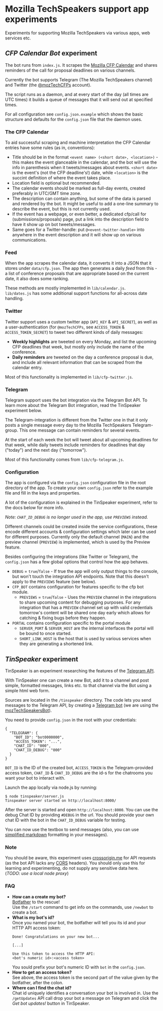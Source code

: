 # Mozilla TechSpeakers support app experiments

Experiments for supporting Mozilla TechSpeakers via various apps, web services etc.


## *CFP Calendar Bot* experiment

The bot runs from `index.js`. It scrapes the [Mozilla CFP Calendar](http://bit.ly/mozdevrel-cfps)
and shares reminders of the call for proposal deadlines on various channels.

Currently the bot supports Telegram (The Mozilla TechSpeakers channel) and
Twitter (the [@mozTechCFPs](https://twitter.com/mozTechCFPs) account).

The script runs as a daemon, and at every start of the day (all times are UTC times)
it builds a queue of messages that it will send out at specified times.

For all configuration see `config.json.example` which shows the basic structure
and defaults for the `config.json` file that the daemon uses.

### The CFP Calendar
To aid successful scraping and machine interpretation the CFP Calendar entries
have some rules (as in, conventions):
* Title should be in the format `<event name> (<short date>, <location>)` - this
  makes the event glanceable in the calendar, and the bot will use the info in
  parenthesis when it tweets/messages about events. `<short date>` is the event's
  (not the CFP deadline's!) date, while `<location>` is the succint definition of
  where the event takes place.
* Location field is optional but recommended.
* The calendar events should be marked as full-day events,
  created preferably in UTC/GMT time zone.
* The description can contain anything, but some of the data is parsed and
  rendered by the bot. It might be useful to add a one-line summary to
  describe the event, but this is not currently used.
* If the event has a webpage, or even better,
  a dedicated cfp/call for (submissions/proposals) page, put a link into the
  description field to have it show up on bot tweets/messages.
* Same goes for a Twitter-handle: put `@<event-twitter-handle>` into anywhere
  in the event description and it will show up on various communications.  

### Feed
When the app scrapes the calendar data, it converts it into a JSON that it stores
under `data/cfp.json`. The app then generates a daily *feed* from this - a list of
conference proposals that are appropriate based on the current date, it also
does some ranking.

These methods are mostly implemented in `lib/calendar.js`.  
`lib/dates.js` has some additional support functions for all-across date handling.

### Twitter
Twitter support uses a custom twitter app (`API_KEY` & `API_SECRET`), as well as a
user-authentication (for `@mozTechCFPs`, see `ACCESS_TOKEN` & `ACCESS_TOKEN_SECRET`)
to tweet two different kinds of daily messages:

* **Weekly highlights** are tweeted on every Monday, and list the upcoming CFP
  deadlines that week, but mostly only include the name of the conference.
* **Daily reminders** are tweeted on the day a conference proposal is due,
  and include all relevant information that can be scraped from the calendar
  entry.

Most of this functionality is implemented in `lib/cfp-twitter.js`.

### Telegram
Telegram support uses the bot integration via the Telegram Bot API. To learn
more about the Telegram Bot integration, read the TinSpeaker experiment below.

The Telegram-integration is different from the Twitter one in that it only posts
a single message every day to the Mozilla TechSpeakers Telegram-group. This one
message can contain reminders for several events.

At the start of each week the bot will tweet about all upcoming deadlines for
that week, while daily tweets include reminders for deadlines that day ("today")
and the next day ("tomorrow").

Most of this functionality comes from `lib/cfp-telegram.js`.


### Configuration
The app is configured via the `config.json` configuration file in the root
directory of the app. To create your own `config.json` refer to the example
file and fill in the keys and properties.

A lot of the configuration is explained in the TinSpeaker experiment, refer
to the docs below for more info.

*Note: `CHAT_ID_DEBUG` is no longer used in the app, use `PREVIEWS` instead.*

Different channels could be created inside the service configurations, these
encode different accounts & configuration settings which later can be used for
different purposes. Currently only the default channel (`MAIN`) and the preview
channel (`PREVIEW`) is implemented, which is used by the Preview feature.

Besides configuring the integrations (like Twitter or Telegram), the `config.json`
has a few global options that control how the app behaves.

* `DEBUG` = `true`/`false` - If true the app will only output things to the console,
  but won't touch the integration API endpoints. Note that this doesn't apply to
  the `PREVIEWS` feature (see below).
* `CFP_BOT` contains configuration for features specific to the cfp bot module.
  * `PREVIEWS` = `true`/`false` - Uses the `PREVIEW` channel in the integrations
    to share upcoming content for debugging purposes. For any integration that
    has a `PREVIEW` channel set up with valid credentials tomorrow's content
    will be shared one day early which allows for catching & fixing bugs
    before they happen.
* `PORTAL` contains configuration specific to the portal module
  * `SERVER_PORT` & `SERVER_HOST` are the internal interfaces the portal will
    be bound to once started.
  * `SHORT_LINK_HOST` is the host that is used by various services when they
    are generating a shortened link.


## _TinSpeaker_ experiment

TinSpeaker is an experiment researching the features of the [Telegram API].

With TinSpeaker one can create a new Bot, add it to a channel and post simple,
formatted messages, links etc. to that channel via the Bot using a simple html
web form.

Sources are located in the `/tinspeaker` directory. The code lets you send
messages to the Telegram API, by creating a [Telegram bot] (we are using the
[mozTechSpeakersBot]).

You need to provide `config.json` in the root with your credentials:

```
{
  "TELEGRAM": {
    "BOT_ID": "bot0000000",
    "ACCESS_TOKEN": "...",
    "CHAT_ID": "000",
    "CHAT_ID_DEBUG": "000"
  }
}
```

`BOT_ID` is the ID of the created bot, `ACCESS_TOKEN` is the Telegram-provided
access token, `CHAT_ID` & `CHAT_ID_DEBUG` are the id-s for the chatrooms you
want your bot to interact with.

Launch the app locally via node.js by running:

```
$ node tinspeaker/server.js
Tinspeaker server started on http://localhost:8000/

```
After the server is started and open `http://localhost:8000`. You can use the
debug Chat ID by providing `#DEBUG` in the url. You should provide your own
chat ID with the bot in the `CHAT_ID_DEBUG` variable for testing.

You can now use the textbox to send messages (also, you can use
[simplified markdown] formatting in your messages).

### Note

You should be aware, this experiment uses [crossorigin.me] for API requests (as the bot API lacks any [CORS] headers). You should only use this for learning and experimenting, do not supply any sensitive data here.  
(*TODO: use a local node proxy*)

[Telegram API]: https://core.telegram.org/api
[Telegram bot]: https://core.telegram.org/bots/api
[mozTechSpeakersBot]: http://telegram.me/mozTechSpeakersBot
[simplified markdown]: https://core.telegram.org/bots/api#formatting-options
[crossorigin.me]: https://crossorigin.me/
[CORS]: http://enable-cors.org/

### FAQ
* **How can a create my bot?**  
  [Botfather] to the rescue!  
  Use the `/start` command to get info on the commands, use `/newbot` to create a bot.
* **What is my bot's id?**  
  Once you named your bot, the botfather will tell you its id and your HTTP API access token:
  ```
  Done! Congratulations on your new bot...

  [...]

  Use this token to access the HTTP API:
  <bot's numeric id>:<access token>
  ```
  You sould prefix your bot's numeric ID with `bot` in the `config.json`.
* **How to get an access token?**  
  See above, the access token is the second part of the value given by the botfather, after the colon.
* **Where can I find the chat id?**  
  Chat id uniquely identifies a conversation your bot is involved in. Use the `/getUpdates` API call drop your bot a message on Telegram and click the *Get bot updates!* button in TinSpeaker.

[Botfather]: http://telegram.me/BotFather
